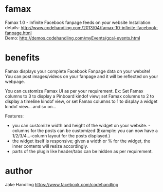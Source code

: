 famax
=====

Famax 1.0 - Infinite Facebook fanpage feeds on your website
Installation details: http://www.codehandling.com/2013/04/famax-10-infinite-facebook-fanpage.html
<br>
Demo: http://demos.codehandling.com/myEvents/gcal-events.html

benefits
========

Famax displays your complete Facebook Fanpage data on your website! You can post images/videos on your fanpage and it will be reflected on your webpage. 

You can customize Famax UI as per your requirement. Ex: Set Famax columns to 3 to display a Pinboard kindof view; set Famax columns to 2 to display a timeline kindof view, or set Famax columns to 1 to display a widget kindof view... and so on... 

Features:
- you can customize width and height of the widget on your website. - columns for the posts can be customized (Example: you can now have a 1/2/3/4...-column layout for the posts displayed.)
- the widget itself is responsive; given a width or % for the widget, the inner contents will resize accordingly.
- parts of the plugin like header/tabs can be hidden as per requirement.

author
======
Jake Handling
https://www.facebook.com/codehandling

